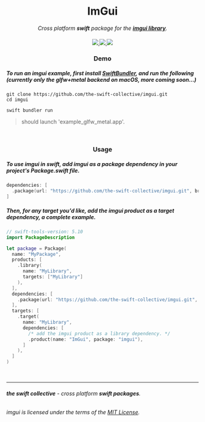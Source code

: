 <!-- markdownlint-configure-file {
  "MD013": {
    "code_blocks": false,
    "tables": false
  },
  "MD033": false,
  "MD041": false
} -->

<div align="center">

<h1 align="center">
    ImGui
</h1>

<p align="center">
  <i align="center">Cross platform <b>swift</b> package for the <a href="https://github.com/ocornut/imgui"><b>imgui library</b></a>.</i>
</p>

</div>

<h4 align="center">
  <a href="https://github.com/the-swift-collective/imgui/actions/workflows/swift-ubuntu.yml">
    <img src="https://img.shields.io/github/actions/workflow/status/the-swift-collective/imgui/swift-ubuntu.yml?style=flat-square&label=ubuntu%20&labelColor=E95420&logoColor=FFFFFF&logo=ubuntu">
  </a>
  <a href="https://github.com/the-swift-collective/imgui/actions/workflows/swift-macos.yml">
    <img src="https://img.shields.io/github/actions/workflow/status/the-swift-collective/imgui/swift-macos.yml?style=flat-square&label=macOS&labelColor=000000&logo=apple">
  </a>
  <a href="https://github.com/the-swift-collective/imgui/actions/workflows/swift-windows.yml">
    <img src="https://img.shields.io/github/actions/workflow/status/the-swift-collective/imgui/swift-windows.yml?style=flat-square&label=windows&labelColor=357EC7&logo=gitforwindows">
  </a>
</h4>

<div align="center">

### Demo

</div>


##### To run an imgui example, first install [SwiftBundler](https://swiftbundler.dev/documentation/swiftbundler/installation), and run the following (currently only the **glfw+metal** backend on **macOS**, more coming soon...)
```pwsh
git clone https://github.com/the-swift-collective/imgui.git
cd imgui

swift bundler run
```
> should launch 'example_glfw_metal.app'.

<br/>

<div align="center">

### Usage

</div>

##### To use imgui in swift, add imgui as a package dependency in your project's Package.swift file.
```swift
dependencies: [
  .package(url: "https://github.com/the-swift-collective/imgui.git", branch: "main"),
]
```


##### Then, for any target you'd like, add the imgui product as a target dependency, a complete example.
```swift
// swift-tools-version: 5.10
import PackageDescription

let package = Package(
  name: "MyPackage",
  products: [
    .library(
      name: "MyLibrary",
      targets: ["MyLibrary"]
    ),
  ],
  dependencies: [
    .package(url: "https://github.com/the-swift-collective/imgui.git", branch: "main")
  ],
  targets: [
    .target(
      name: "MyLibrary",
      dependencies: [
        /* add the imgui product as a library dependency. */
        .product(name: "ImGui", package: "imgui"),
      ]
    ),
  ]
)
```

<br>

<hr/>

###### ***the swift collective** - cross platform **swift packages**.*
###### imgui is licensed under the terms of the [MIT License](https://github.com/ocornut/imgui/blob/master/LICENSE.txt).
